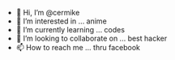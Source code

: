 - 👋 Hi, I’m @cermike
- 👀 I’m interested in ... anime
- 🌱 I’m currently learning ... codes
- 💞️ I’m looking to collaborate on ... best hacker
- 📫 How to reach me ... thru facebook

<!---
cermike/cermike is a ✨ special ✨ repository because its `README.md` (this file) appears on your GitHub profile.
You can click the Preview link to take a look at your changes.
--->

